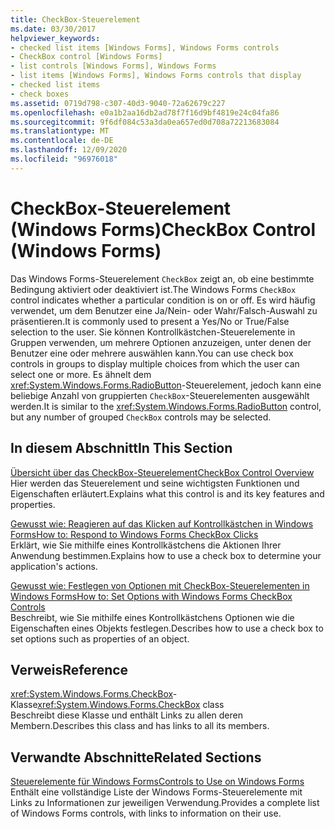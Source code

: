 ```yaml
---
title: CheckBox-Steuerelement
ms.date: 03/30/2017
helpviewer_keywords:
- checked list items [Windows Forms], Windows Forms controls
- CheckBox control [Windows Forms]
- list controls [Windows Forms], Windows Forms
- list items [Windows Forms], Windows Forms controls that display
- checked list items
- check boxes
ms.assetid: 0719d798-c307-40d3-9040-72a62679c227
ms.openlocfilehash: e0a1b2aa16db2ad78f7f16d9bf4819e24c04fa86
ms.sourcegitcommit: 9f6df084c53a3da0ea657ed0d708a72213683084
ms.translationtype: MT
ms.contentlocale: de-DE
ms.lasthandoff: 12/09/2020
ms.locfileid: "96976018"
---
```

# <a name="checkbox-control-windows-forms"></a><span data-ttu-id="971cd-102">CheckBox-Steuerelement (Windows Forms)</span><span class="sxs-lookup"><span data-stu-id="971cd-102">CheckBox Control (Windows Forms)</span></span>
<span data-ttu-id="971cd-103">Das Windows Forms-Steuerelement `CheckBox` zeigt an, ob eine bestimmte Bedingung aktiviert oder deaktiviert ist.</span><span class="sxs-lookup"><span data-stu-id="971cd-103">The Windows Forms `CheckBox` control indicates whether a particular condition is on or off.</span></span> <span data-ttu-id="971cd-104">Es wird häufig verwendet, um dem Benutzer eine Ja/Nein- oder Wahr/Falsch-Auswahl zu präsentieren.</span><span class="sxs-lookup"><span data-stu-id="971cd-104">It is commonly used to present a Yes/No or True/False selection to the user.</span></span> <span data-ttu-id="971cd-105">Sie können Kontrollkästchen-Steuerelemente in Gruppen verwenden, um mehrere Optionen anzuzeigen, unter denen der Benutzer eine oder mehrere auswählen kann.</span><span class="sxs-lookup"><span data-stu-id="971cd-105">You can use check box controls in groups to display multiple choices from which the user can select one or more.</span></span> <span data-ttu-id="971cd-106">Es ähnelt dem <xref:System.Windows.Forms.RadioButton>-Steuerelement, jedoch kann eine beliebige Anzahl von gruppierten `CheckBox`-Steuerelementen ausgewählt werden.</span><span class="sxs-lookup"><span data-stu-id="971cd-106">It is similar to the <xref:System.Windows.Forms.RadioButton> control, but any number of grouped `CheckBox` controls may be selected.</span></span>  
  
## <a name="in-this-section"></a><span data-ttu-id="971cd-107">In diesem Abschnitt</span><span class="sxs-lookup"><span data-stu-id="971cd-107">In This Section</span></span>  
 [<span data-ttu-id="971cd-108">Übersicht über das CheckBox-Steuerelement</span><span class="sxs-lookup"><span data-stu-id="971cd-108">CheckBox Control Overview</span></span>](checkbox-control-overview-windows-forms.md)  
 <span data-ttu-id="971cd-109">Hier werden das Steuerelement und seine wichtigsten Funktionen und Eigenschaften erläutert.</span><span class="sxs-lookup"><span data-stu-id="971cd-109">Explains what this control is and its key features and properties.</span></span>  
  
 [<span data-ttu-id="971cd-110">Gewusst wie: Reagieren auf das Klicken auf Kontrollkästchen in Windows Forms</span><span class="sxs-lookup"><span data-stu-id="971cd-110">How to: Respond to Windows Forms CheckBox Clicks</span></span>](how-to-respond-to-windows-forms-checkbox-clicks.md)  
 <span data-ttu-id="971cd-111">Erklärt, wie Sie mithilfe eines Kontrollkästchens die Aktionen Ihrer Anwendung bestimmen.</span><span class="sxs-lookup"><span data-stu-id="971cd-111">Explains how to use a check box to determine your application's actions.</span></span>  
  
 [<span data-ttu-id="971cd-112">Gewusst wie: Festlegen von Optionen mit CheckBox-Steuerelementen in Windows Forms</span><span class="sxs-lookup"><span data-stu-id="971cd-112">How to: Set Options with Windows Forms CheckBox Controls</span></span>](how-to-set-options-with-windows-forms-checkbox-controls.md)  
 <span data-ttu-id="971cd-113">Beschreibt, wie Sie mithilfe eines Kontrollkästchens Optionen wie die Eigenschaften eines Objekts festlegen.</span><span class="sxs-lookup"><span data-stu-id="971cd-113">Describes how to use a check box to set options such as properties of an object.</span></span>  
  
## <a name="reference"></a><span data-ttu-id="971cd-114">Verweis</span><span class="sxs-lookup"><span data-stu-id="971cd-114">Reference</span></span>  
 <span data-ttu-id="971cd-115"><xref:System.Windows.Forms.CheckBox>-Klasse</span><span class="sxs-lookup"><span data-stu-id="971cd-115"><xref:System.Windows.Forms.CheckBox> class</span></span>  
 <span data-ttu-id="971cd-116">Beschreibt diese Klasse und enthält Links zu allen deren Membern.</span><span class="sxs-lookup"><span data-stu-id="971cd-116">Describes this class and has links to all its members.</span></span>  
  
## <a name="related-sections"></a><span data-ttu-id="971cd-117">Verwandte Abschnitte</span><span class="sxs-lookup"><span data-stu-id="971cd-117">Related Sections</span></span>  
 [<span data-ttu-id="971cd-118">Steuerelemente für Windows Forms</span><span class="sxs-lookup"><span data-stu-id="971cd-118">Controls to Use on Windows Forms</span></span>](controls-to-use-on-windows-forms.md)  
 <span data-ttu-id="971cd-119">Enthält eine vollständige Liste der Windows Forms-Steuerelemente mit Links zu Informationen zur jeweiligen Verwendung.</span><span class="sxs-lookup"><span data-stu-id="971cd-119">Provides a complete list of Windows Forms controls, with links to information on their use.</span></span>

